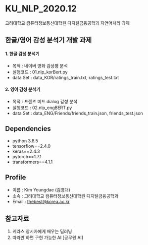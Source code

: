 # KU_NLP_2020.12
고려대학교 컴퓨터정보통신대학원 디지털금융공학과 자연어처리 과제


## 한글/영어 감성 분석기 개발 과제
#### 1. 한글 감성 분석기
 - 목적 : 네이버 영화 감상평 분석<br>
 - 실행코드 : 01.nlp_korBert.py
 - data Set : data_KOR/ratings_train.txt, ratings_test.txt

#### 2. 영어 감성 분석기
 - 목적 : 프렌즈 미드 dialog 감성 분석 <br>
 - 실행코드 : 02.nlp_engBERT.py
- data Set : data_ENG/Friends/friends_train.json, friends_test.json


## Dependencies
 - python 3.8.5
 - tensorflow==2.4.0
 - keras==2.4.3
 - pytorch==1.7.1
 - transformers==4.1.1


## Profile
 - 이름 : Kim Youngdae (김영대) <br>
 - 소속 : 고려대학교 컴퓨터정보통신대학원 디지털금융공학과 <br>
 - Email : thebest@korea.ac.kr<br>


## 참고자료
 1. 케라스 창시자에게 배우는 딥러닝 <br>
 2. 따라만 하면 구현 가능한 AI [공무원 AI]
